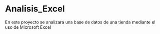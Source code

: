 # Analisis_Excel
En este proyecto se analizará una base de datos de una tienda mediante el uso de Microsoft Excel
